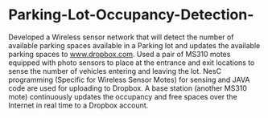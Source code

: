 # Parking-Lot-Occupancy-Detection-
Developed a Wireless sensor network that will detect the number of available parking spaces available in a Parking lot and updates the available parking spaces to www.dropbox.com.
Used a pair of MS310 motes equipped with photo sensors to place at the entrance and exit locations to sense the number of vehicles entering and leaving the lot.
NesC programming (Specific for Wireless Sensor Motes) for sensing and JAVA code are used for uploading to Dropbox. 
A base station (another MS310 mote) continuously updates the occupancy and free spaces over the Internet in real time to a Dropbox account.
